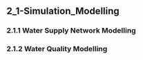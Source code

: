 ## 2_1-Simulation_Modelling

### 2.1.1 Water Supply Network Modelling

### 2.1.2 Water Quality Modelling
